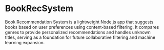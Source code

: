 # BookRecSystem
Book Recommendation System is a lightweight Node.js app that suggests books based on user preferences using content-based filtering. It compares genres to provide personalized recommendations and handles unknown titles, serving as a foundation for future collaborative filtering and machine learning expansion.
